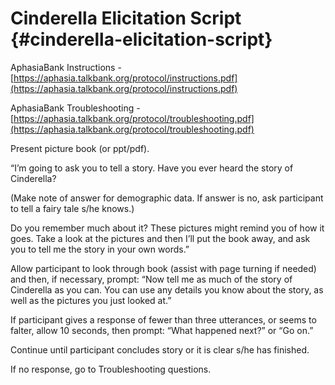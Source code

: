 # **Cinderella Elicitation Script** {#cinderella-elicitation-script}

AphasiaBank Instructions - [https://aphasia.talkbank.org/protocol/instructions.pdf](https://aphasia.talkbank.org/protocol/instructions.pdf)

AphasiaBank Troubleshooting - [https://aphasia.talkbank.org/protocol/troubleshooting.pdf](https://aphasia.talkbank.org/protocol/troubleshooting.pdf)

Present picture book (or ppt/pdf).

“I’m going to ask you to tell a story. Have you ever heard the story of Cinderella?

(Make note of answer for demographic data. If answer is no, ask participant to tell a fairy tale s/he knows.)

Do you remember much about it? These pictures might remind you of how it goes. Take a look at the pictures and then I’ll put the book away, and ask you to tell me the story in your own words.”

Allow participant to look through book (assist with page turning if needed) and then, if necessary, prompt: “Now tell me as much of the story of Cinderella as you can. You can use any details you know about the story, as well as the pictures you just looked at.”

If participant gives a response of fewer than three utterances, or seems to falter, allow 10 seconds, then prompt: “What happened next?” or “Go on.”

Continue until participant concludes story or it is clear s/he has finished.

If no response, go to Troubleshooting questions.